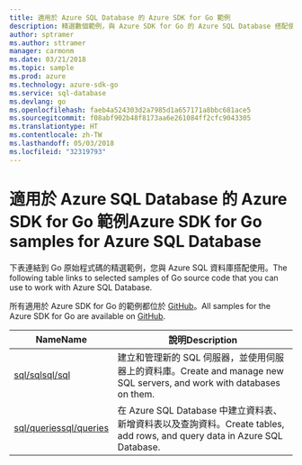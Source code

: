 ```yaml
---
title: 適用於 Azure SQL Database 的 Azure SDK for Go 範例
description: 精選數個範例，與 Azure SDK for Go 的 Azure SQL Database 搭配使用。
author: sptramer
ms.author: sttramer
manager: carmonm
ms.date: 03/21/2018
ms.topic: sample
ms.prod: azure
ms.technology: azure-sdk-go
ms.service: sql-database
ms.devlang: go
ms.openlocfilehash: faeb4a524303d2a7985d1a657171a8bbc681ace5
ms.sourcegitcommit: f08abf902b48f8173aa6e261084ff2cfc9043305
ms.translationtype: HT
ms.contentlocale: zh-TW
ms.lasthandoff: 05/03/2018
ms.locfileid: "32319793"
---
```

# <a name="azure-sdk-for-go-samples-for-azure-sql-database"></a><span data-ttu-id="bde92-103">適用於 Azure SQL Database 的 Azure SDK for Go 範例</span><span class="sxs-lookup"><span data-stu-id="bde92-103">Azure SDK for Go samples for Azure SQL Database</span></span>

<span data-ttu-id="bde92-104">下表連結到 Go 原始程式碼的精選範例，您與 Azure SQL 資料庫搭配使用。</span><span class="sxs-lookup"><span data-stu-id="bde92-104">The following table links to selected samples of Go source code that you can use to work with Azure SQL Database.</span></span>

<span data-ttu-id="bde92-105">所有適用於 Azure SDK for Go 的範例都位於 [GitHub](https://github.com/Azure-Samples/azure-sdk-for-go-samples)。</span><span class="sxs-lookup"><span data-stu-id="bde92-105">All samples for the Azure SDK for Go are available on [GitHub](https://github.com/Azure-Samples/azure-sdk-for-go-samples).</span></span>

| <span data-ttu-id="bde92-106">Name</span><span class="sxs-lookup"><span data-stu-id="bde92-106">Name</span></span> | <span data-ttu-id="bde92-107">說明</span><span class="sxs-lookup"><span data-stu-id="bde92-107">Description</span></span> |
|------|-------------|
| [<span data-ttu-id="bde92-108">sql/sql</span><span class="sxs-lookup"><span data-stu-id="bde92-108">sql/sql</span></span>](https://github.com/Azure-Samples/azure-sdk-for-go-samples/blob/master/sql/sql.go) | <span data-ttu-id="bde92-109">建立和管理新的 SQL 伺服器，並使用伺服器上的資料庫。</span><span class="sxs-lookup"><span data-stu-id="bde92-109">Create and manage new SQL servers, and work with databases on them.</span></span> |
| [<span data-ttu-id="bde92-110">sql/queries</span><span class="sxs-lookup"><span data-stu-id="bde92-110">sql/queries</span></span>](https://github.com/Azure-Samples/azure-sdk-for-go-samples/blob/master/sql/queries.go) | <span data-ttu-id="bde92-111">在 Azure SQL Database 中建立資料表、新增資料表以及查詢資料。</span><span class="sxs-lookup"><span data-stu-id="bde92-111">Create tables, add rows, and query data in Azure SQL Database.</span></span> |
